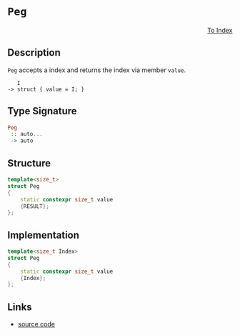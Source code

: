 <!-- Copyright 2024 Feng Mofan
SPDX-License-Identifier: Apache-2.0 -->

# `Peg`

<p style='text-align: right;'><a href="../utilities.md#peg">To Index</a></p>

## Description

`Peg` accepts a index and returns the index via member `value`.

<pre><code>   I
-> struct { value = I; }</code></pre>

## Type Signature

```Haskell
Peg
 :: auto...
 -> auto
```

## Structure

```C++
template<size_t>
struct Peg
{
    static constexpr size_t value
    {RESULT};
};
```

## Implementation

```C++
template<size_t Index>
struct Peg
{
    static constexpr size_t value
    {Index};
};
```

## Links

- [source code](../../../conceptrodon/peg.hpp)
